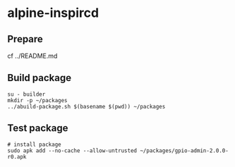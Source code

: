 # alpine-inspircd

## Prepare

cf ../README.md

## Build package

```
su - builder
mkdir -p ~/packages
../abuild-package.sh $(basename $(pwd)) ~/packages
```

## Test package

```
# install package
sudo apk add --no-cache --allow-untrusted ~/packages/gpio-admin-2.0.0-r0.apk
```
